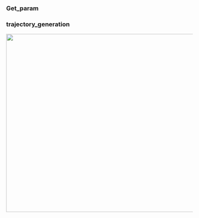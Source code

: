### Get_param
### trajectory_generation

<p align="center">
  <img src="github.com/MEZHANGYUE/MyTrajectoryGeneration/blob/main/file/3.gif" width = "840" height = "480"/>
</p>
